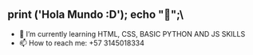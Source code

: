 ## print ('Hola Mundo :D'); echo "👋";\

- 🌱 I’m currently learning HTML, CSS, BASIC PYTHON AND JS SKILLS
- 📫 How to reach me: +57 3145018334
<!--
